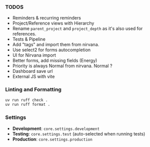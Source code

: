 ### TODOS
- Reminders & recurring reminders
- Project/Reference views with Hierarchy
- Rename `parent_project` and `project_depth` as it's also used for references.
- Tests & Pipeline
- Add "tags" and import them from nirvana.
- Use select2 for forms autocompletion
- UI for Nirvana import
- Better forms, add missing fields (Energy)
- Priority is always Normal from nirvana. Normal ?
- Dashboard save url
- External JS with vite
### Linting and Formatting

```bash
uv run ruff check .
uv run ruff format .
```

### Settings

- **Development**: `core.settings.development`
- **Testing**: `core.settings.test` (auto-selected when running tests)
- **Production**: `core.settings.production`
